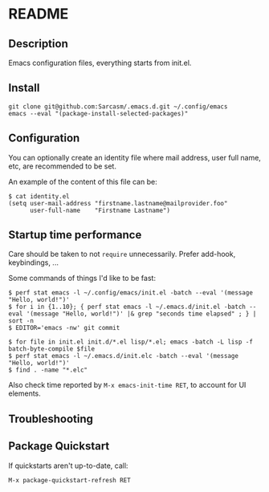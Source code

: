 README
======

Description
-----------
Emacs configuration files, everything starts from init.el.


Install
-------

    git clone git@github.com:Sarcasm/.emacs.d.git ~/.config/emacs
    emacs --eval "(package-install-selected-packages)"

Configuration
-------------

You can optionally create an identity file where mail address, user
full name, etc, are recommended to be set.

An example of the content of this file can be:

    $ cat identity.el
    (setq user-mail-address "firstname.lastname@mailprovider.foo"
          user-full-name    "Firstname Lastname")

Startup time performance
------------------------

Care should be taken to not `require` unnecessarily.
Prefer add-hook, keybindings, ...

Some commands of things I'd like to be fast:

    $ perf stat emacs -l ~/.config/emacs/init.el -batch --eval '(message "Hello, world!")'
    $ for i in {1..10}; { perf stat emacs -l ~/.emacs.d/init.el -batch --eval '(message "Hello, world!")' |& grep "seconds time elapsed" ; } | sort -n
    $ EDITOR='emacs -nw' git commit

    $ for file in init.el init.d/*.el lisp/*.el; emacs -batch -L lisp -f batch-byte-compile $file
    $ perf stat emacs -l ~/.emacs.d/init.elc -batch --eval '(message "Hello, world!")'
    $ find . -name "*.elc"

Also check time reported by `M-x emacs-init-time RET`,
to account for UI elements.

Troubleshooting
---------------

Package Quickstart
------------------

If quickstarts aren't up-to-date, call:

    M-x package-quickstart-refresh RET
